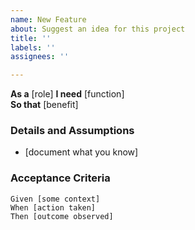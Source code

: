 ```yaml
---
name: New Feature
about: Suggest an idea for this project
title: ''
labels: ''
assignees: ''

---
```


**As a** [role]
**I need** [function]  
**So that** [benefit]  
   
 ### Details and Assumptions
 * [document what you know]
   
 ### Acceptance Criteria  
   
 ```gherkin
 Given [some context]
 When [action taken]
 Then [outcome observed]
```
